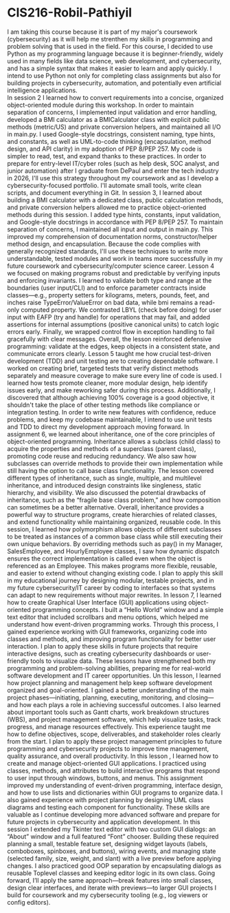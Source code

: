 # CIS216-Robil-Pathiyil
I am taking this course because it is part of my major's coursework (cybersecurity) as it will help me strenthen my skills in programming and problem solving that is used in the field. For this course, I decided to use Python as my programming language because it is beginner-friendly, widely used in many fields like data science, web development, and cybersecurity, and has a simple syntax that makes it easier to learn and apply quickly. I intend to use Python not only for completing class assignments but also for building projects in cybersecurity, automation, and potentially even artificial intelligence applications.  
In session 2 I learned how to convert requirements into a concise, organized object-oriented module during this workshop. In order to maintain separation of concerns, I implemented input validation and error handling, developed a BMI calculator as a BMICalculator class with explicit public methods (metric/US) and private conversion helpers, and maintained all I/O in main.py. I used Google-style docstrings, consistent naming, type hints, and constants, as well as UML-to-code thinking (encapsulation, method design, and API clarity) in my adoption of PEP 8/PEP 257. My code is simpler to read, test, and expand thanks to these practices. In order to prepare for entry-level IT/cyber roles (such as help desk, SOC analyst, and junior automation) after I graduate from DePaul and enter the tech industry in 2026, I'll use this strategy throughout my coursework and as I develop a cybersecurity-focused portfolio. I'll automate small tools, write clean scripts, and document everything in Git.
In session 3, I learned about building a BMI calculator with a dedicated class, public calculation methods, and private conversion helpers allowed me to practice object-oriented methods during this session. I added type hints, constants, input validation, and Google-style docstrings in accordance with PEP 8/PEP 257. To maintain separation of concerns, I maintained all input and output in main.py. This improved my comprehension of documentation norms, constructor/helper method design, and encapsulation. Because the code complies with generally recognized standards, I'll use these techniques to write more understandable, tested modules and work in teams more successfully in my future coursework and cybersecurity/computer science career.
Lesson 4 we focused on making programs robust and predictable by verifying inputs and enforcing invariants. I learned to validate both type and range at the boundaries (user input/CLI) and to enforce parameter contracts inside classes—e.g., property setters for kilograms, meters, pounds, feet, and inches raise TypeError/ValueError on bad data, while bmi remains a read-only computed property. We contrasted LBYL (check before doing) for user input with EAFP (try and handle) for operations that may fail, and added assertions for internal assumptions (positive canonical units) to catch logic errors early. Finally, we wrapped control flow in exception handling to fail gracefully with clear messages. Overall, the lesson reinforced defensive programming: validate at the edges, keep objects in a consistent state, and communicate errors clearly.
Lesson 5 taught me how crucial test-driven development (TDD) and unit testing are to creating dependable software. I worked on creating brief, targeted tests that verify distinct methods separately and measure coverage to make sure every line of code is used. I learned how tests promote cleaner, more modular design, help identify issues early, and make reworking safer during this process. Additionally, I discovered that although achieving 100% coverage is a good objective, it shouldn't take the place of other testing methods like compliance or integration testing. In order to write new features with confidence, reduce problems, and keep my codebase maintainable, I intend to use unit tests and TDD to direct my development approach moving forward.
In assignment 6, we learned about inheritance, one of the core principles of object-oriented programming. Inheritance allows a subclass (child class) to acquire the properties and methods of a superclass (parent class), promoting code reuse and reducing redundancy. We also saw how subclasses can override methods to provide their own implementation while still having the option to call base class functionality. The lesson covered different types of inheritance, such as single, multiple, and multilevel inheritance, and introduced design constraints like singleness, static hierarchy, and visibility. We also discussed the potential drawbacks of inheritance, such as the “fragile base class problem,” and how composition can sometimes be a better alternative. Overall, inheritance provides a powerful way to structure programs, create hierarchies of related classes, and extend functionality while maintaining organized, reusable code.
In this session, I learned how polymorphism allows objects of different subclasses to be treated as instances of a common base class while still executing their own unique behaviors. By overriding methods such as pay() in my Manager, SalesEmployee, and HourlyEmployee classes, I saw how dynamic dispatch ensures the correct implementation is called even when the object is referenced as an Employee. This makes programs more flexible, reusable, and easier to extend without changing existing code. I plan to apply this skill in my educational journey by designing modular, testable projects, and in my future cybersecurity/IT career by coding to interfaces so that systems can adapt to new requirements without major rewrites.
In lesson 7, I learned how to create Graphical User Interface (GUI) applications using object-oriented programming concepts. I built a “Hello World” window and a simple text editor that included scrollbars and menu options, which helped me understand how event-driven programming works. Through this process, I gained experience working with GUI frameworks, organizing code into classes and methods, and improving program functionality for better user interaction. I plan to apply these skills in future projects that require interactive designs, such as creating cybersecurity dashboards or user-friendly tools to visualize data. These lessons have strengthened both my programming and problem-solving abilities, preparing me for real-world software development and IT career opportunities.
Un this lesson, I learned how project planning and management help keep software development organized and goal-oriented. I gained a better understanding of the main project phases—initiating, planning, executing, monitoring, and closing—and how each plays a role in achieving successful outcomes. I also learned about important tools such as Gantt charts, work breakdown structures (WBS), and project management software, which help visualize tasks, track progress, and manage resources effectively. This experience taught me how to define objectives, scope, deliverables, and stakeholder roles clearly from the start. I plan to apply these project management principles to future programming and cybersecurity projects to improve time management, quality assurance, and overall productivity.
In this lesson
, I learned how to create and manage object-oriented GUI applications. I practiced using classes, methods, and attributes to build interactive programs that respond to user input through windows, buttons, and menus. This assignment improved my understanding of event-driven programming, interface design, and how to use lists and dictionaries within GUI programs to organize data. I also gained experience with project planning by designing UML class diagrams and testing each component for functionality. These skills are valuable as I continue developing more advanced software and prepare for future projects in cybersecurity and application development.
In this session I extended my Tkinter text editor with two custom GUI dialogs: an “About” window and a full featured “Font” chooser. Building these required planning a small, testable feature set, designing widget layouts (labels, comboboxes, spinboxes, and buttons), wiring events, and managing state (selected family, size, weight, and slant) with a live preview before applying changes. I also practiced good OOP separation by encapsulating dialogs as reusable Toplevel classes and keeping editor logic in its own class. Going forward, I’ll apply the same approach—break features into small classes, design clear interfaces, and iterate with previews—to larger GUI projects I build for coursework and my cybersecurity tooling (e.g., log viewers or config editors).
